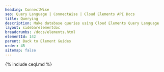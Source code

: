 ```yaml
---
heading: ConnectWise
seo: Query Language | ConnectWise | Cloud Elements API Docs
title: Querying
description: Make database queries using Cloud Elements Query Language.
layout: sidebarelementdoc
breadcrumbs: /docs/elements.html
elementId: 142
parent: Back to Element Guides
order: 45
sitemap: false
---
```


{% include ceql.md %}
